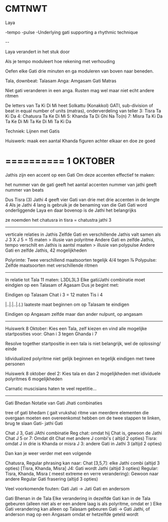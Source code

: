 # CMTNWT

Laya

-tempo
-pulse
-Underlying gati supporting a rhythmic technique

--

Laya verandert in het stuk door

Als je tempo moduleert hoe rekening met verhouding

Oefen elke Gati drie minuten en ga moduleren van boven naar beneden.

Tala, downbeat: Talasam
Anga: Amgasam
Gati
Matras


Niet gati veranderen in een anga. Rusten mag wel maar niet echt andere ritmen

De letters van Ta Ki Di Mi heet Solkattu (Konakkol)
GATI, sub-division of beat in equal number of units (matras), onderverdeling van teller
3: Tisra
Ta Ki Da
4: Chatusra
Ta Ke Di Mi
5: Khanda
Ta Di Ghi Na To(n)
7: Misra
Ta Ki Da Ta Ke Di Mi
Ta Ke Di Mi Ta Ki Da

Techniek: Lijnen met Gatis

Huiswerk: maak een aantal Khanda figuren achter elkaar en doe ze goed


==========
1 OKTOBER
==========

Jathis zijn een accent op een Gati
Om deze accenten effectief te maken: 

het nummer van de gati geeft het aantal accenten
nummer van jathi geeft nummer van beats

Dus Tisra (3) Jathi 4
geeft vier Gati van drie met drie accenten in de lengte 4
Als je Jathi 4 lang is gebruik je de benaming van die Gati
Gati word onderliggende Laya en daar bovenop is de Jathi het belangrijks 

ze noemden het chatusra in tisra = chatustra jathi 3

------
verticale relaties in Jathis
Zelfde Gati en verschillende Jathis  valt samen als J 3 X J 5 = 15 maten > illusie van polyritme
Andere Gati en zelfde Jathis, tempo verschilt en Jathis is aantsl maaten > illusie van polypulse
Andere Gati en zelfde Jathis, 42 mogelijkheden

Polyrimte:
Twee verschillend maatsoorten tegelijk 4/4 tegen ⅞
Polypulse: 
Zelfde maatsoorten met verschillende ritmen


---------
In relatie tot Tala
11 maten: L3DL3L3
Elke gati/Jathi combinatie moet eindgien op een Talasam of Agasam
Dus je begint met:


Eindigen op Talasam
Chat i 3  = 12 maten
Tis i 4

|..|.|..|.(.) laateste maat beginnen om op Talasam te eindigen

Eindigen op Angasam
zelfde maar dan ander nulpunt, op angasam

-----------------------

Huiswerk 8 Oktober: Kies een Tala, zelf kiezen en vind alle mogelijke startposities voor: Ghan i 3 tegen Ghanda i 7

Resolve together
startpositie in een tala is niet belangrijk, wel de oplossing/ einde

Idividualized polyritme
niet gelijk beginnen en tegelijk eindigen met twee personen

Huiswerk 8 oktober deel 2: Kies tala en dan 2 mogelijkheden met idividuele polyritmes 6 mogelijkheden 

Carnatic muscisians haten te veel repetitie…


-----------------------

Gati Bhedan
Notatie van Gati Jhati combinaties

tree of gati bhedam ( gait vruksha)
ritme van meerdere elementen die overgaan moeten een overeenkomst hebben om de twee stappen te linken, brug te slaan
Gati- jathi
Gati

Chat J 3, Gati JAthi combinatie
Reg chat: omdat hij Chat is, gewoon de Jathi
Chat J 5 or 7: Omdat dit Chat met andere J combi's ( altijd 2 opties)
Tisra: omdat J in drie is
Khanda or misra J 3: andere Gati in Jathi 3 (altijd 2 opties)

Dan kan je weer verder met een volgende

Chatusra, Regular phrasing
kan naar:
Chat [3,5,7]: elke Jathi combi (altijd 3 opties)
[Tisra, Khanda, Misra] J4: Gati wordt Jathi (altijd 3 opties)
Regular: Tisra, Khanda, Misra ( meest extreme en verre verandering): Gewoon naar andere Regular Gati frasering (altijd 3 opties)

Veel voorkomende fouten:
Gati Jati -> Jati Gati
en andersom

Gati Bhenan in de Tala
Elke verandering in dezelfde Gati kan in de Tala gebeuren (alleen niet als er een andere laag is als polyritme, omdat er )
Elke Gati verandering kan alleen op Talasam gebeuren
Gati -> Gati Jathi, of anderson mag op een Angasam omdat er hetzelfde geteld wordt

